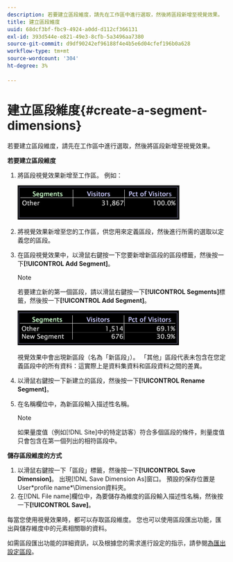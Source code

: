 ```yaml
---
description: 若要建立區段維度，請先在工作區中進行選取，然後將區段新增至視覺效果。
title: 建立區段維度
uuid: 68dcf3bf-fbc9-4924-a0dd-d112cf366131
exl-id: 393d544e-e821-49e3-8cfb-5a3496aa7380
source-git-commit: d9df90242ef96188f4e4b5e6d04cfef196b0a628
workflow-type: tm+mt
source-wordcount: '304'
ht-degree: 3%

---
```


# 建立區段維度{#create-a-segment-dimensions}

若要建立區段維度，請先在工作區中進行選取，然後將區段新增至視覺效果。

**若要建立區段維度**

1. 將區段視覺效果新增至工作區。 例如：

   ![](assets/vis_Segment.png)

1. 將視覺效果新增至您的工作區，供您用來定義區段，然後進行所需的選取以定義您的區段。
1. 在區段視覺效果中，以滑鼠右鍵按一下您要新增新區段的區段標籤，然後按一下&#x200B;**[!UICONTROL Add Segment]**。

   >[!NOTE]
   >
   >若要建立新的第一個區段，請以滑鼠右鍵按一下&#x200B;**[!UICONTROL Segments]**&#x200B;標籤，然後按一下&#x200B;**[!UICONTROL Add Segment]**。

   ![](assets/vis_SegmentNew.png)

   視覺效果中會出現新區段（名為「新區段」）。 「其他」區段代表未包含在您定義區段中的所有資料：這實際上是資料集資料和區段資料之間的差異。

1. 以滑鼠右鍵按一下新建立的區段，然後按一下&#x200B;**[!UICONTROL Rename Segment]**。
1. 在名稱欄位中，為新區段輸入描述性名稱。

   >[!NOTE]
   >
   >如果量度值（例如[!DNL Site]中的特定訪客）符合多個區段的條件，則量度值只會包含在第一個列出的相符區段中。

**儲存區段維度的方式**

1. 以滑鼠右鍵按一下「區段」標籤，然後按一下&#x200B;**[!UICONTROL Save Dimension]**。 出現[!DNL Save Dimension As]窗口。 預設的保存位置是User\*profile name*\Dimension資料夾。
1. 在[!DNL File name]欄位中，為要儲存為維度的區段輸入描述性名稱，然後按一下&#x200B;**[!UICONTROL Save]**。

每當您使用視覺效果時，都可以存取區段維度。 您也可以使用區段匯出功能，匯出與儲存維度中的元素相關聯的資料。

如需區段匯出功能的詳細資訊，以及根據您的需求進行設定的指示，請參閱[為匯出設定區段](../../../../home/c-get-started/c-exp-data-seg-exp/t-config-sgts-expt.md#task-8857f221fa66463990ec9b60db6db372)。
